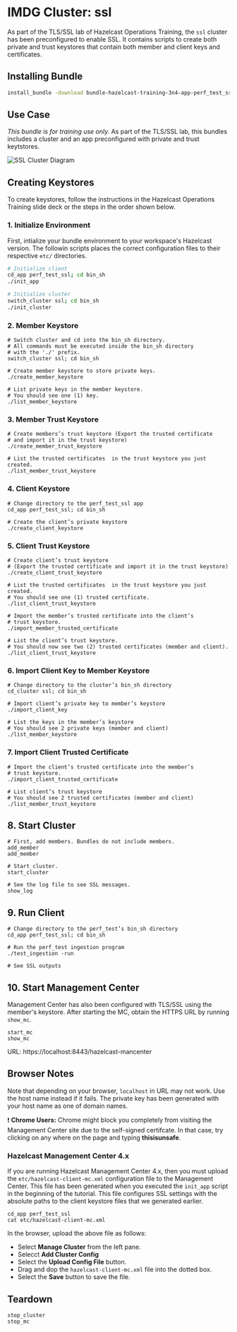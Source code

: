 # IMDG Cluster: ssl

As part of the TLS/SSL lab of Hazelcast Operations Training, the `ssl` cluster has been preconfigured to enable SSL. It contains scripts to create both private and trust keystores that contain both member and client keys and certificates.

## Installing Bundle

```bash
install_bundle -download bundle-hazelcast-training-3n4-app-perf_test_ssl-cluster-ssl
```

## Use Case

*This bundle is for training use only.* As part of the TLS/SSL lab, this bundles includes a cluster and an app preconfigured with private and trust keytstores.

![SSL Cluster Diagram](images/ssl-cluster.jpg)

## Creating Keystores

To create keystores, follow the instructions in the Hazelcast Operations Training slide deck or the steps in the order shown below. 

### 1. Initialize Environment

First, intialize your bundle environment to your workspace's Hazelcast version. The followin scripts places the correct configuration files to their respective `etc/` directories.

```bash
# Initialize client
cd_app perf_test_ssl; cd bin_sh
./init_app

# Initialize cluster
switch_cluster ssl; cd bin_sh
./init_cluster
```

### 2. Member Keystore

```console
# Switch cluster and cd into the bin_sh directory.
# All commands must be executed inside the bin_sh directory
# with the './' prefix.
switch_cluster ssl; cd bin_sh

# Create member keystore to store private keys.
./create_member_keystore

# List private keys in the member keystore.
# You should see one (1) key.
./list_member_keystore
```

### 3. Member Trust Keystore

``` console
# Create members’s trust keystore (Export the trusted certificate
# and import it in the trust keystore)
./create_member_trust_keystore

# List the trusted certificates  in the trust keystore you just created.
./list_member_trust_keystore
```

### 4. Client Keystore

```console
# Change directory to the perf_test_ssl app
cd_app perf_test_ssl; cd bin_sh

# Create the client’s private keystore
./create_client_keystore
```

### 5. Client Trust Keystore

```console
# Create client’s trust keystore
# (Export the trusted certificate and import it in the trust keystore)
./create_client_trust_keystore

# List the trusted certificates  in the trust keystore you just created.
# You should see one (1) trusted certificate.
./list_client_trust_keystore

# Import the member’s trusted certificate into the client’s
# trust keystore.
./import_member_trusted_certificate

# List the client’s trust keystore.
# You should now see two (2) trusted certificates (member and client).
./list_client_trust_keystore
```

### 6. Import Client Key to Member Keystore

```console
# Change directory to the cluster’s bin_sh directory 
cd_cluster ssl; cd bin_sh

# Import client’s private key to member’s keystore
./import_client_key

# List the keys in the member’s keystore
# You should see 2 private keys (member and client)
./list_member_keystore

```

### 7. Import Client Trusted Certificate

```console
# Import the client’s trusted certificate into the member’s 
# trust keystore.
./import_client_trusted_certificate

# List client’s trust keystore
# You should see 2 trusted certificates (member and client)
./list_member_trust_keystore
```

## 8. Start Cluster

```console
# First, add members. Bundles do not include members.
add_member
add_member

# Start cluster.
start_cluster

# See the log file to see SSL messages.
show_log
```

## 9. Run Client

```console
# Change directory to the perf_test’s bin_sh directory
cd_app perf_test_ssl; cd bin_sh

# Run the perf_test ingestion program
./test_ingestion -run

# See SSL outputs
```

## 10. Start Management Center

Management Center has also been configured with TLS/SSL using the member's keystore. After starting the MC, obtain the HTTPS URL by running `show_mc`. 

```console
start_mc
show_mc
```

URL: https://localhost:8443/hazelcast-mancenter

## Browser Notes

Note that depending on your browser, `localhost` in URL may not work. Use the host name instead if it fails. The private key has been generated with your host name as one of domain names.

:exclamation: **Chrome Users:** Chrome might block you completely from visiting the Management Center site due to the self-signed certifcate. In that case, try clicking on any where on the page and typing **thisisunsafe**.

### Hazelcast Management Center 4.x

If you are running  Hazelcast Management Center 4.x, then you must upload the `etc/hazelcast-client-mc.xml` configuration file to the Management Center. This file has been generated when you executed the `init_app` script in the beginning of the tutorial. This file configures SSL settings with the absolute paths to the client keystore files that we generated earlier.

```
cd_app perf_test_ssl
cat etc/hazelcast-client-mc.xml
```

In the browser, upload the above file as follows:

- Select **Manage Cluster** from the left pane.
- Selecct **Add Cluster Config** 
- Select the **Upload Config File** button.
- Drag and dop the `hazelcast-client-mc.xml` file into the dotted box.
- Select the **Save** button to save the file.

## Teardown

```console
stop_cluster
stop_mc
```
